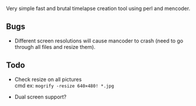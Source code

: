 Very simple fast and brutal timelapse creation tool using perl and mencoder.

Bugs
----

* Different screen resolutions will cause mancoder to crash (need to go through all files and resize them).

Todo
----

* Check resize on all pictures  
  cmd ex: `mogrify -resize 640×480! *.jpg`

* Dual screen support?

